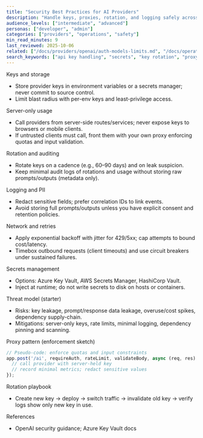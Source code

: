 ```yaml
---
title: "Security Best Practices for AI Providers"
description: "Handle keys, proxies, rotation, and logging safely across environments."
audience_levels: ["intermediate", "advanced"]
personas: ["developer", "admin"]
categories: ["providers", "operations", "safety"]
min_read_minutes: 9
last_reviewed: 2025-10-06
related: ["/docs/providers/openai/auth-models-limits.md", "/docs/operations/env-and-healthcheck.md", "/docs/troubleshooting/provider-errors.md"]
search_keywords: ["api key handling", "secrets", "key rotation", "proxy", "redaction"]
---
```


Keys and storage

- Store provider keys in environment variables or a secrets manager; never commit to source control.
- Limit blast radius with per-env keys and least-privilege access.

Server-only usage

- Call providers from server-side routes/services; never expose keys to browsers or mobile clients.
- If untrusted clients must call, front them with your own proxy enforcing quotas and input validation.

Rotation and auditing

- Rotate keys on a cadence (e.g., 60–90 days) and on leak suspicion.
- Keep minimal audit logs of rotations and usage without storing raw prompts/outputs (metadata only).

Logging and PII

- Redact sensitive fields; prefer correlation IDs to link events.
- Avoid storing full prompts/outputs unless you have explicit consent and retention policies.

Network and retries

- Apply exponential backoff with jitter for 429/5xx; cap attempts to bound cost/latency.
- Timebox outbound requests (client timeouts) and use circuit breakers under sustained failures.

Secrets management

- Options: Azure Key Vault, AWS Secrets Manager, HashiCorp Vault.
- Inject at runtime; do not write secrets to disk on hosts or containers.

Threat model (starter)

- Risks: key leakage, prompt/response data leakage, overuse/cost spikes, dependency supply-chain.
- Mitigations: server-only keys, rate limits, minimal logging, dependency pinning and scanning.

Proxy pattern (enforcement sketch)

```ts
// Pseudo-code: enforce quotas and input constraints
app.post('/ai', requireAuth, rateLimit, validateBody, async (req, res) => {
  // call provider with server-held key
  // record minimal metrics; redact sensitive values
});
```

Rotation playbook

- Create new key → deploy → switch traffic → invalidate old key → verify logs show only new key in use.

References

- OpenAI security guidance; Azure Key Vault docs

